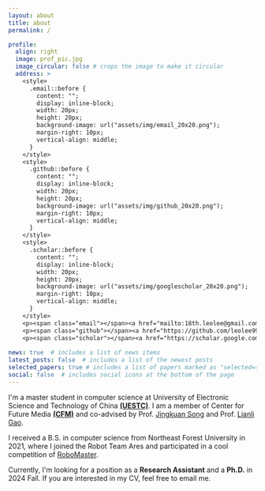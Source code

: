 ```yaml
---
layout: about
title: about
permalink: /

profile:
  align: right
  image: prof_pic.jpg
  image_circular: false # crops the image to make it circular
  address: >
    <style>
      .email::before {
        content: "";
        display: inline-block;
        width: 20px;
        height: 20px;
        background-image: url("assets/img/email_20x20.png");
        margin-right: 10px;
        vertical-align: middle;
      }
    </style>
    <style>
      .github::before {
        content: "";
        display: inline-block;
        width: 20px;
        height: 20px;
        background-image: url("assets/img/github_20x20.png");
        margin-right: 10px;
        vertical-align: middle;
      }
    </style>
    <style>
      .scholar::before {
        content: "";
        display: inline-block;
        width: 20px;
        height: 20px;
        background-image: url("assets/img/googlescholar_20x20.png");
        margin-right: 10px;
        vertical-align: middle;
      }
    </style>
    <p><span class="email"></span><a href="mailto:18th.leolee@gmail.com">18th.leolee@gmail.com</a></p>
    <p><span class="github"></span><a href="https://github.com/leolee99" target="_blank">Github</a></p>
    <p><span class="scholar"></span><a href="https://scholar.google.com/citations?user=7sdgzaYAAAAJ&hl=zh-CN" target="_blank">Google Scholar</a></p>
    
news: true  # includes a list of news items
latest_posts: false  # includes a list of the newest posts
selected_papers: true # includes a list of papers marked as "selected={true}"
social: false  # includes social icons at the bottom of the page
---
```


I'm a master student in computer science at University of Electronic Science and Technology of China [**(UESTC)**](https://www.uestc.edu.cn/). I am a member of Center for Future Media [**(CFM)**](https://cfm.uestc.edu.cn/index) and co-advised by Prof. [Jingkuan Song](https://cfm.uestc.edu.cn/~songjingkuan/) and Prof. [Lianli Gao](https://lianligao.github.io/).

I received a B.S. in computer science from Northeast Forest University in 2021, where I joined the Robot Team Ares and participated in a cool competition of [RoboMaster](https://www.robomaster.com/en-US). 

Currently, I'm looking for a position as a <b>Research Assistant</b> and a <b>Ph.D.</b> in 2024 Fall. If you are interested in my CV, feel free to email me.

